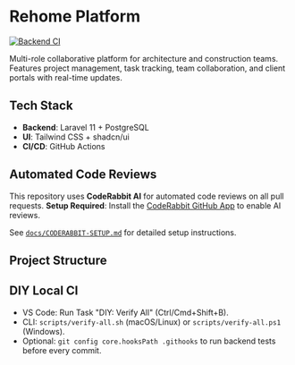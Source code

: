 # Rehome Platform
  [![Backend CI](https://github.com/<ORG_OR_USER>/rehome-platform/actions/workflows/backend-ci.yml/badge.svg)](https://github.com/<ORG_OR_USER>/rehome-platform/actions/workflows/backend-ci.yml)
  
  Multi-role collaborative platform for architecture and construction teams. Features project management, task tracking, team collaboration, and client portals with real-time updates.

## Tech Stack
- **Backend**: Laravel 11 + PostgreSQL
- **UI**: Tailwind CSS + shadcn/ui
- **CI/CD**: GitHub Actions

##  Automated Code Reviews

This repository uses **CodeRabbit AI** for automated code reviews on all pull requests.  **Setup Required**: Install the [CodeRabbit GitHub App](https://github.com/marketplace/coderabbit-ai) to enable AI reviews.
  
  See [`docs/CODERABBIT-SETUP.md`](docs/CODERABBIT-SETUP.md) for detailed setup instructions.
  
  ## Project Structure

  ## DIY Local CI
  - VS Code: Run Task "DIY: Verify All" (Ctrl/Cmd+Shift+B).
  - CLI: `scripts/verify-all.sh` (macOS/Linux) or `scripts/verify-all.ps1` (Windows).
  - Optional: `git config core.hooksPath .githooks` to run backend tests before every commit.
